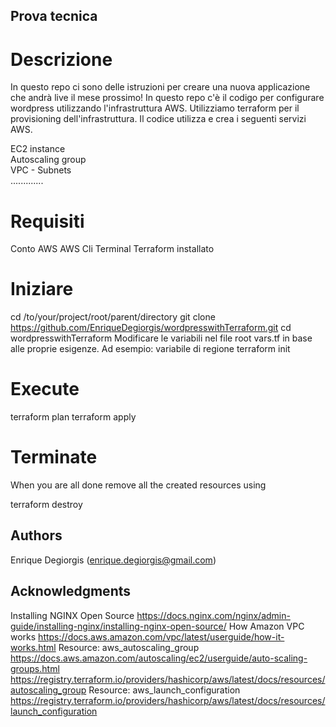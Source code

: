 ## Prova tecnica

# Descrizione

<p>In questo repo ci sono delle istruzioni per creare una nuova applicazione che andrà live il
mese prossimo!
In questo repo c'è il codigo per configurare wordpress utilizzando l'infrastruttura AWS. Utilizziamo terraform per il provisioning dell'infrastruttura. Il codice utilizza e crea i seguenti servizi AWS.</p>

EC2 instance\
Autoscaling group\
VPC - Subnets\
.............

# Requisiti
Conto AWS
AWS Cli
Terminal
Terraform installato

# Iniziare
cd /to/your/project/root/parent/directory
git clone https://github.com/EnriqueDegiorgis/wordpresswithTerraform.git
cd wordpresswithTerraform
Modificare le variabili nel file root vars.tf in base alle proprie esigenze. Ad esempio: variabile di regione
terraform init
# Execute

terraform  plan
terraform apply

# Terminate
When you are all done remove all the created resources using

terraform destroy

## Authors

Enrique Degiorgis (enrique.degiorgis@gmail.com)

## Acknowledgments

Installing NGINX Open Source
https://docs.nginx.com/nginx/admin-guide/installing-nginx/installing-nginx-open-source/
How Amazon VPC works
https://docs.aws.amazon.com/vpc/latest/userguide/how-it-works.html
Resource: aws_autoscaling_group
https://docs.aws.amazon.com/autoscaling/ec2/userguide/auto-scaling-groups.html
https://registry.terraform.io/providers/hashicorp/aws/latest/docs/resources/autoscaling_group
Resource: aws_launch_configuration
https://registry.terraform.io/providers/hashicorp/aws/latest/docs/resources/launch_configuration

